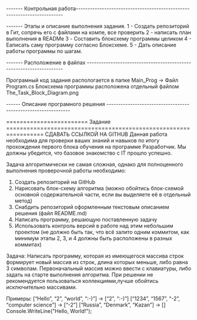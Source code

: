 ------- Контрольная работа------------------------------------------------------------------------

------- Этапы и описание выполнения задания.
1 - Создать репозиторий в Гит, сопрячь его с файлами на компе, все проверить
2 - написать план выполнения в READMe
3 - Составить блоксхему программы целиком
4 - Еаписать саму программу согласно Блоксхеме.
5 - Дать описание работы программы по шагам.

------- Расположение в файлах --------------------------------------------------------------------

Програмный код задания распологается в папке Main_Prog -> Файл Program.cs
Блоксхема программы расположена отдельный файлом The_Task_Block_Diagram.png


------ Описание програмного решения --------------------------------------------------------------



======================== Задание =================================================================
СДАВАТЬ ССЫЛКОЙ НА GITHUB
Данная работа необходима для проверки ваших знаний и навыков по итогу прохождения первого блока 
обучения на программе Разработчик. Мы должны убедится, что базовое знакомство с IT прошло успешно.

Задача алгоритмически не самая сложная, однако для полноценного выполнения проверочной работы 
необходимо:

1. Создать репозиторий на GitHub
2. Нарисовать блок-схему алгоритма (можно обойтись блок-схемой основной содержательной части, 
если вы выделяете её в отдельный метод)
3. Снабдить репозиторий оформленным текстовым описанием решения (файл README.md)
4. Написать программу, решающую поставленную задачу
5. Использовать контроль версий в работе над этим небольшим проектом (не должно быть так, что 
всё залито одним коммитом, как минимум этапы 2, 3, и 4 должны быть расположены в разных коммитах)

Задача: Написать программу, которая из имеющегося массива строк формирует новый массив из строк,
    длина которых меньше, либо равна 3 символам. Первоначальный массив можно ввести с клавиатуры, 
    либо задать на старте выполнения алгоритма. При решении не рекомендуется пользоваться
    коллекциями,лучше обойтись исключительно массивами.

Примеры:
[“Hello”, “2”, “world”, “:-)”] → [“2”, “:-)”]
[“1234”, “1567”, “-2”, “computer science”] → [“-2”]
[“Russia”, “Denmark”, “Kazan”] → []
Console.WriteLine("Hello, World!");





